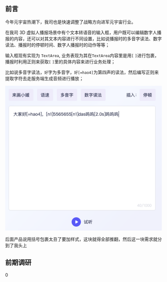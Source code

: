 ## 前言

今年元宇宙热潮下，我司也是快速调整了战略方向进军元宇宙行业。

在我司 3D 虚拟人播报场景中有个文本转语音的输入框，用户既可以编辑数字人播报的内容，还可以对其文本内容进行不同设置，比如说播报时的多音字读法、数字读法、播报时的停顿时间、数字人播报时的动作等等；

输入框现有实现为 `TextArea`, 业务表现为其在`TextArea`内容里是用`[` `]`进行包裹，播报时利用正则来获取`[` `]`里的具体内容来进行业务处理；

比如说多音字读法，`好`字为多音字，`好[=hao4]`为第四声的读法，然后编写正则来提取字符去走服务端生成音频进行播放；

<img src="./1.png">

后面产品说用括号包裹太丑了要加样式，这块就得全部推翻，然后这一块需求就分到了我头上

## 前期调研

0
